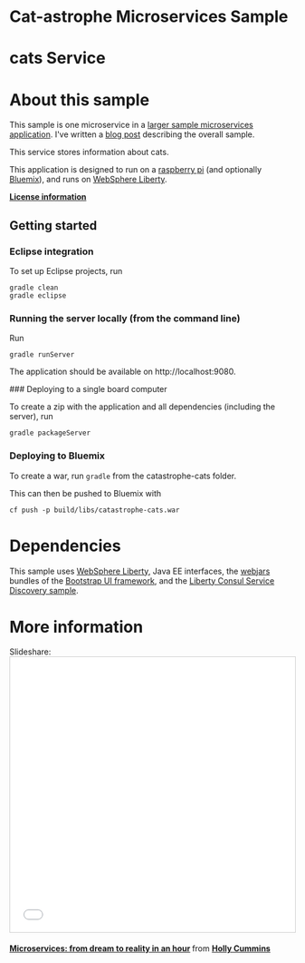 # Cat-astrophe Microservices Sample
# cats Service


# About this sample

This sample is one microservice in a [larger sample 
microservices application](http://github.com/holly-cummins/catastrophe-microservices). I've written a [blog post](https://developer.ibm.com/wasdev/blog/2016/06/01/putting-micro-microservices/) describing the overall sample. 

This service stores information about cats. 

This application is designed to run on a [raspberry pi](http://www.linksprite.com/linksprite-pcduino/) (and optionally [Bluemix](http://bluemix.net)), and runs on [WebSphere Liberty](http://wasdev.net). 

**[License information](LICENSE.txt)** 

## Getting started 

### Eclipse integration 

To set up Eclipse projects, run 

    gradle clean
    gradle eclipse

### Running the server locally (from the command line) 

Run

    gradle runServer

The application should be available on http://localhost:9080.

### Deploying to a single board computer 

To create a zip with the application and all dependencies (including the server), run 

    gradle packageServer


### Deploying to Bluemix 

To create a war, run `gradle` from the catastrophe-cats folder.

This can then be pushed to Bluemix with 

    cf push -p build/libs/catastrophe-cats.war

# Dependencies 

This sample uses [WebSphere Liberty](http://wasdev.net), Java EE interfaces, the [webjars](http://www.webjars.org) bundles of the [Bootstrap UI framework](http://getbootstrap.com), and the [Liberty Consul Service Discovery sample](https://github.com/WASdev/sample.consulservicediscovery).

# More information 

Slideshare: <iframe src="//www.slideshare.net/slideshow/embed_code/key/sKoNWL00L0CeRT" width="595" height="485" frameborder="0" marginwidth="0" marginheight="0" scrolling="no" style="border:1px solid #CCC; border-width:1px; margin-bottom:5px; max-width: 100%;" allowfullscreen> </iframe> <div style="margin-bottom:5px"> <strong> <a href="//www.slideshare.net/HollyCummins/microservices-from-dream-to-reality-in-an-hour" title="Microservices: from dream to reality in an hour" target="_blank">Microservices: from dream to reality in an hour</a> </strong> from <strong><a href="//www.slideshare.net/HollyCummins" target="_blank">Holly Cummins</a></strong> </div>

